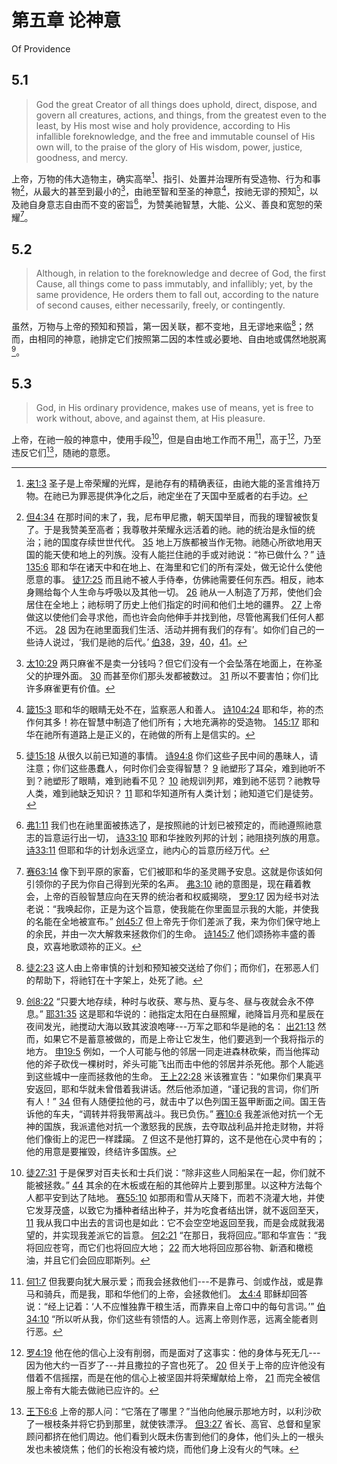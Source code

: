 # 第五章 论神意

Of Providence

## 5.1

> God the great Creator of all things does uphold, direct, dispose, and govern all creatures, actions, and things, from the greatest even to the least, by His most wise and holy providence, according to His infallible foreknowledge, and the free and immutable counsel of His own will, to the praise of the glory of His wisdom, power, justice, goodness, and mercy.

上帝，万物的伟大造物主，确实高举[^5-1]、指引、处置并治理所有受造物、行为和事物[^5-2]，从最大的甚至到最小的[^5-3]，由祂至智和至圣的神意[^5-4]，按祂无谬的预知[^5-5]，以及祂自身意志自由而不变的密旨[^5-6]，为赞美祂智慧，大能、公义、善良和宽恕的荣耀[^5-7]。

[^5-1]: [来1:3](https://biblehub.com/hebrews/1-3.htm) 圣子是上帝荣耀的光辉，是祂存有的精确表征，由祂大能的圣言维持万物。在祂已为罪恶提供净化之后，祂定坐在了天国中至威者的右手边。

[^5-2]: [但4:34](https://biblehub.com/daniel/4-34.htm) 在那时间的末了，我，尼布甲尼撒，朝天国举目，而我的理智被恢复了。于是我赞美至高者；我尊敬并荣耀永远活着的祂。祂的统治是永恒的统治；祂的国度存续世世代代。 [35](https://biblehub.com/daniel/4-35.htm) 地上万族都被当作无物。祂随心所欲地用天国的能天使和地上的列族。没有人能拦住祂的手或对祂说：“祢已做什么？” [诗135:6](https://biblehub.com/psalms/135-6.htm) 耶和华在诸天中和在地上、在海里和它们的所有深处，做无论什么使他愿意的事。 [徒17:25](https://biblehub.com/acts/17-25.htm) 而且祂不被人手侍奉，仿佛祂需要任何东西。相反，祂本身赐给每个人生命与呼吸以及其他一切。 [26](https://biblehub.com/acts/17-26.htm) 祂从一人制造了万邦，使他们会居住在全地上；祂标明了历史上他们指定的时间和他们土地的疆界。 [27](https://biblehub.com/acts/17-27.htm) 上帝做这以使他们会寻求他，而也许会向他伸手并找到他，尽管他离我们任何人都不远。 [28](https://biblehub.com/acts/17-27.htm) 因为在祂里面我们生活、活动并拥有我们的存有’。如你们自己的一些诗人说过，‘我们是祂的后代。’ [伯38](https://biblehub.com/niv/job/38.htm)，[39](https://biblehub.com/niv/job/39.htm)，[40](https://biblehub.com/niv/job/40.htm)，[41](https://biblehub.com/niv/job/41.htm)。

[^5-3]: [太10:29](https://biblehub.com/matthew/10-29.htm) 两只麻雀不是卖一分钱吗？但它们没有一个会坠落在地面上，在祢圣父的护理外面。 [30](https://biblehub.com/matthew/10-30.htm) 而甚至你们那头发都被数过。 [31](https://biblehub.com/matthew/10-31.htm) 所以不要害怕；你们比许多麻雀更有价值。

[^5-4]: [箴15:3](https://biblehub.com/proverbs/15-3.htm) 耶和华的眼睛无处不在，监察恶人和善人。 [诗104:24](https://biblehub.com/psalms/104-24.htm) 耶和华，祢的杰作何其多！祢在智慧中制造了他们所有；大地充满祢的受造物。 [145:17](https://biblehub.com/psalms/145-17.htm) 耶和华在祂所有道路上是正义的，在祂做的所有上是信实的。

[^5-5]: [徒15:18](https://biblehub.com/acts/15-18.htm) 从很久以前已知道的事情。 [诗94:8](https://biblehub.com/psalms/94-8.htm) 你们这些子民中间的愚昧人，请注意；你们这些愚蠢人，何时你们会变得智慧？ [9](https://biblehub.com/psalms/94-9.htm) 祂塑形了耳朵，难到祂听不到？祂塑形了眼睛，难到祂看不见？ [10](https://biblehub.com/psalms/94-10.htm) 祂规训列邦，难到祂不惩罚？祂教导人类，难到祂缺乏知识？ [11](https://biblehub.com/psalms/94-11.htm) 耶和华知道所有人类计划；祂知道它们是徒劳。

[^5-6]: [弗1:11](https://biblehub.com/ephesians/1-11.htm) 我们也在祂里面被拣选了，是按照祂的计划已被预定的，而祂遵照祂意志的旨意运行出一切， [诗33:10](https://biblehub.com/psalms/33-10.htm) 耶和华挫败列邦的计划；祂阻挠列族的用意。 [诗33:11](https://biblehub.com/psalms/33-11.htm) 但耶和华的计划永远坚立，祂内心的旨意历经万代。

[^5-7]: [赛63:14](https://biblehub.com/isaiah/63-14.htm) 像下到平原的家畜，它们被耶和华的圣灵赐予安息。这就是你该如何引领你的子民为你自己得到光荣的名声。 [弗3:10](https://biblehub.com/ephesians/3-10.htm) 祂的意图是，现在藉着教会，上帝的百般智慧应向在天界的统治者和权威揭晓， [罗9:17](https://biblehub.com/romans/9-17.htm) 因为经书对法老说：“我唤起你，正是为这个旨意，使我能在你里面显示我的大能，并使我的名能在全地被宣布。” [创45:7](https://biblehub.com/genesis/45-7.htm) 但上帝先于你们差派了我，来为你们保守地上的余民，并由一次大解救来拯救你们的生命。 [诗145:7](https://biblehub.com/psalms/145-7.htm) 他们颂扬祢丰盛的善良，欢喜地歌颂祢的正义。

## 5.2

> Although, in relation to the foreknowledge and decree of God, the first Cause, all things come to pass immutably, and infallibly; yet, by the same providence, He orders them to fall out, according to the nature of second causes, either necessarily, freely, or contingently.

虽然，万物与上帝的预知和预旨，第一因关联，都不变地，且无谬地来临[^5-8]；然而，由相同的神意，祂排定它们按照第二因的本性或必要地、自由地或偶然地脱离[^5-9]。

[^5-8]: [徒2:23](https://biblehub.com/acts/2-23.htm) 这人由上帝审慎的计划和预知被交送给了你们；而你们，在邪恶人们的帮助下，将祂钉在十字架上，处死了祂。

[^5-9]: [创8:22](https://biblehub.com/genesis/8-22.htm) “只要大地存续，种时与收获、寒与热、夏与冬、昼与夜就会永不停息。” [耶31:35](https://biblehub.com/jeremiah/31-35.htm) 这是耶和华说的：祂指定太阳在白昼照耀，祂降旨月亮和星辰在夜间发光，祂搅动大海以致其波浪咆哮---万军之耶和华是祂的名： [出21:13](https://biblehub.com/exodus/21-13.htm) 然而，如果它不是蓄意被做的，而是上帝让它发生，他们要逃到一个我将指示的地方。 [申19:5](https://biblehub.com/deuteronomy/19-5.htm) 例如，一个人可能与他的邻居一同走进森林砍柴，而当他挥动他的斧子砍伐一棵树时，斧头可能飞出而击中他的邻居并杀死他。那个人能逃到这些城中一座而拯救他的生命。 [王上22:28](https://biblehub.com/1_kings/22-28.htm) 米该雅宣告：“如果你们果真平安返回，耶和华就未曾借着我讲话。然后他添加道，“谨记我的言词，你们所有人！” [34](https://biblehub.com/1_kings/22-34.htm) 但有人随便拉他的弓，就击中了以色列国王盔甲断面之间。国王告诉他的车夫，“调转并将我带离战斗。我已负伤。” [赛10:6](https://biblehub.com/isaiah/10-6.htm) 我差派他对抗一个无神的国族，我派遣他对抗一个激怒我的民族，去夺取战利品并抢走财物，并将他们像街上的泥巴一样蹂躏。 [7](https://biblehub.com/isaiah/10-7.htm) 但这不是他打算的，这不是他在心灵中有的；他的用意是要摧毁，终结许多国族。

## 5.3

> God, in His ordinary providence, makes use of means, yet is free to work without, above, and against them, at His pleasure.

上帝，在祂一般的神意中，使用手段[^5-10]，但是自由地工作而不用[^5-11]，高于[^5-12]，乃至违反它们[^5-13]，随祂的意愿。

[^5-10]: [徒27:31](https://biblehub.com/acts/27-31.htm) 于是保罗对百夫长和士兵们说：“除非这些人同船呆在一起，你们就不能被拯救。” [44](https://biblehub.com/acts/27-44.htm) 其余的在木板或在船的其他碎片上要到那里。以这种方法每个人都平安到达了陆地。 [赛55:10](https://biblehub.com/isaiah/55-10.htm) 如那雨和雪从天降下，而若不浇灌大地，并使它发芽茂盛，以致它为播种者结出种子，并为吃食者结出饼，就不返回至天， [11](https://biblehub.com/isaiah/55-11.htm) 我从我口中出去的言词也是如此：它不会空空地返回至我，而是会成就我渴望的，并实现我差派它的旨意。 [何2:21](https://biblehub.com/hosea/2-21.htm) “在那日，我将回应。”耶和华宣告：“我将回应苍穹，而它们也将回应大地； [22](https://biblehub.com/hosea/2-22.htm) 而大地将回应那谷物、新酒和橄榄油，并且它们会回应耶斯列。

[^5-11]: [何1:7](https://biblehub.com/hosea/1-7.htm) 但我要向犹大展示爱；而我会拯救他们---不是靠弓、剑或作战，或是靠马和骑兵，而是我，耶和华他们的上帝，会拯救他们。 [太4:4](https://biblehub.com/hosea/1-7.htm) 耶稣却回答说：“经上记着：‘人不应惟独靠干粮生活，而靠来自上帝口中的每句言词。’” [伯34:10](https://biblehub.com/job/34-10.htm) “所以听从我，你们这些有领悟的人。远离上帝则作恶，远离全能者则行恶。	

[^5-12]: [罗4:19](https://biblehub.com/romans/4-19.htm) 他在他的信心上没有削弱，而是面对了这事实：他的身体与死无几---因为他大约一百岁了---并且撒拉的子宫也死了。 [20](https://biblehub.com/romans/4-20.htm) 但关于上帝的应许他没有借着不信摇摆，而是在他的信心上被坚固并将荣耀献给上帝， [21](https://biblehub.com/romans/4-21.htm) 而完全被信服上帝有大能去做祂已应许的。

[^5-13]: [王下6:6](https://biblehub.com/2_kings/6-6.htm) 上帝的那人问：“它落在了哪里？”当他向他展示那地方时，以利沙砍了一根枝条并将它扔到那里，就使铁漂浮。 [但3:27](https://biblehub.com/daniel/3-27.htm) 省长、高官、总督和皇家顾问都挤在他们周边。他们看到火既未伤害到他们的身体，他们头上的一根头发也未被烧焦；他们的长袍没有被灼烧，而他们身上没有火的气味。